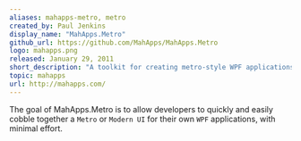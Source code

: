 ```yaml
---
aliases: mahapps-metro, metro
created_by: Paul Jenkins
display_name: "MahApps.Metro"
github_url: https://github.com/MahApps/MahApps.Metro
logo: mahapps.png
released: January 29, 2011
short_description: "A toolkit for creating metro-style WPF applications."
topic: mahapps
url: http://mahapps.com/
---
```

The goal of MahApps.Metro is to allow developers to quickly and easily cobble together a `Metro` or `Modern UI` for their own `WPF` applications, with minimal effort.